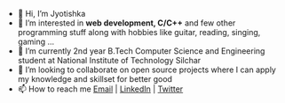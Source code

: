 - 👋 Hi, I’m Jyotishka
- 👀 I’m interested in **web development, C/C++** and few other programming stuff along with hobbies like guitar, reading, singing, gaming ...
- 🌱 I’m currently 2nd year B.Tech Computer Science and Engineering student at National Institute of Technology Silchar
- 💞️ I’m looking to collaborate on open source projects where I can apply my knowledge and skillset for better good
- 📫 How to reach me 
        [Email](jyotishka2002@gmail.com) | [LinkedIn](https://www.linkedin.com/in/jyotishka-b-32995712b/) | [Twitter](https://twitter.com/Jyotishka15)

<!---
jyotishka747/jyotishka747 is a ✨ special ✨ repository because its `README.md` (this file) appears on your GitHub profile.
You can click the Preview link to take a look at your changes.
--->

